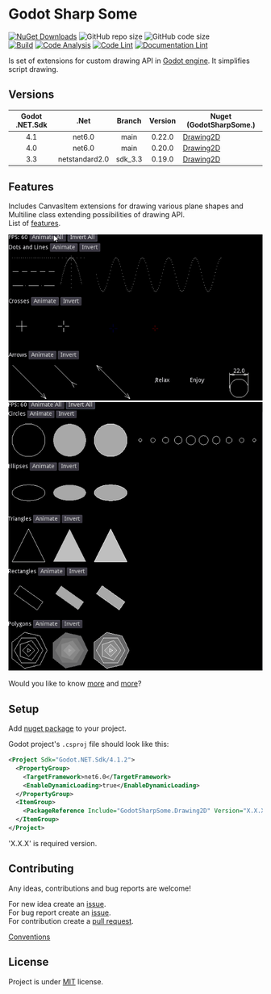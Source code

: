 # Godot Sharp Some

[![NuGet Downloads](https://img.shields.io/nuget/dt/GodotSharpSome.Drawing2D.svg)](https://www.nuget.org/packages/GodotSharpSome.Drawing2D/)
![GitHub repo size](https://img.shields.io/github/repo-size/jirikostiha/godot-sharp-some)
![GitHub code size](https://img.shields.io/github/languages/code-size/jirikostiha/godot-sharp-some)  
[![Build](https://github.com/jirikostiha/godot-sharp-some/actions/workflows/build.yml/badge.svg)](https://github.com/jirikostiha/godot-sharp-some/actions/workflows/build.yml)
[![Code Analysis](https://github.com/jirikostiha/godot-sharp-some/actions/workflows/analyse-code.yml/badge.svg)](https://github.com/jirikostiha/godot-sharp-some/actions/workflows/analyse-code.yml)
[![Code Lint](https://github.com/jirikostiha/godot-sharp-some/actions/workflows/lint-code.yml/badge.svg)](https://github.com/jirikostiha/godot-sharp-some/actions/workflows/lint-code.yml)
[![Documentation Lint](https://github.com/jirikostiha/godot-sharp-some/actions/workflows/lint-docs.yml/badge.svg)](https://github.com/jirikostiha/godot-sharp-some/actions/workflows/lint-docs.yml)

Is set of extensions for custom drawing API in [Godot engine](https://github.com/godotengine/godot). It simplifies script drawing.

## Versions

Godot .NET.Sdk | .Net           | Branch  | Version | Nuget (GodotSharpSome.)
:------------: | :-------------:| :-----: | :-----: | -----------------------
4.1            | net6.0         | main    | 0.22.0  | [Drawing2D](https://www.nuget.org/packages/GodotSharpSome.Drawing2D/0.22.0)
4.0            | net6.0         | main    | 0.20.0  | [Drawing2D](https://www.nuget.org/packages/GodotSharpSome.Drawing2D/0.20.0)
3.3            | netstandard2.0 | sdk_3.3 | 0.19.0  | [Drawing2D](https://www.nuget.org/packages/GodotSharpSome.Drawing2D/0.19.0)

## Features

Includes CanvasItem extensions for drawing various plane shapes and Multiline class extending possibilities of drawing API.  
List of [features](./doc/features.md).

![pic](./doc/images/dots_and_lines_animation.gif)
![pic](./doc/images/primitives_animation.gif)

Would you like to know [more](./src/GodotSharpSome.Drawing2D/readme.md)
and [more](./src/usage/)?

## Setup

Add [nuget package](https://www.nuget.org/packages/GodotSharpSome.Drawing2D)
to your project.

Godot project's `.csproj` file should look like this:

```xml
<Project Sdk="Godot.NET.Sdk/4.1.2">
  <PropertyGroup>
    <TargetFramework>net6.0</TargetFramework>
    <EnableDynamicLoading>true</EnableDynamicLoading>
  </PropertyGroup>
  <ItemGroup>
    <PackageReference Include="GodotSharpSome.Drawing2D" Version="X.X.X" />
  </ItemGroup>
</Project>
```

'X.X.X' is required version.

## Contributing

Any ideas, contributions and bug reports are welcome!

For new idea create an [issue](https://github.com/jirikostiha/lexicon/issues/new/choose).  
For bug report create an [issue](https://github.com/jirikostiha/lexicon/issues/new/choose).  
For contribution create a [pull request](https://docs.github.com/en/pull-requests/collaborating-with-pull-requests/proposing-changes-to-your-work-with-pull-requests/creating-a-pull-request).  

[Conventions](./doc/conventions.md)  

## License

Project is under [MIT](./LICENSE) license.
